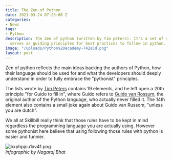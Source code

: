 ```yaml
---
title: The Zen of Python
date: 2021-03-24 07:25:00 Z
categories:
- News
tags:
- Python
description: The Zen of python (written by Tim peters). It's a set of statements that
  serves as guiding principles for best practices to follow in python.
image: "/uploads/Python%20academy-742a5d.png"
layout: post
---
```


Zen of python reflects the main ideas backing the authors of Python, how their language should be used for and what the developers should deeply understand in order to fully embrace the "pythonist" principles.

The lists wrote by [Tim Peters](https://en.wikipedia.org/wiki/Tim_Peters_(software_engineer)) contains 19 elements, and he left open a 20th principle "for Guido to fill in", where Guido refers to [Guido van Rossum](https://en.wikipedia.org/wiki/Guido_van_Rossum), the original author of the Python language, who actually never filled it. The 14th element also contains a small joke again about Guido van Russom, "unless you are dutch".

We all at Skillbill really think that those rules have to be kept in mind regardless the programming language you are actually using. However some pythonist here believe that using following those rules with python is easier and funnier.

![bxphpjcu1xv41.png](/uploads/bxphpjcu1xv41.png)
\
*Infographic by Nagaraj Bhat*
